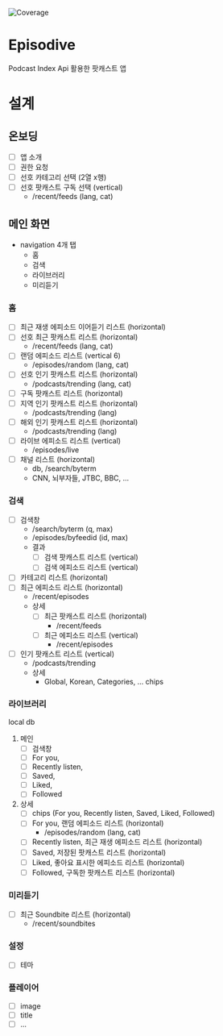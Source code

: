 ![Coverage](https://img.shields.io/endpoint?url=https://gist.githubusercontent.com/alsrb968/991664386c54d6464bb3399f02d8e1c1/raw/coverage.json)

# Episodive
Podcast Index Api 활용한 팟캐스트 앱

# 설계

## 온보딩
- [ ] 앱 소개
- [ ] 권한 요청
- [ ] 선호 카테고리 선택 (2열 x행)
- [ ] 선호 팟캐스트 구독 선택 (vertical)
  - /recent/feeds (lang, cat)

## 메인 화면
- navigation 4개 탭
  - 홈
  - 검색
  - 라이브러리
  - 미리듣기

### 홈
- [ ] 최근 재생 에피소드 이어듣기 리스트 (horizontal)
- [ ] 선호 최근 팟캐스트 리스트 (horizontal)
  - /recent/feeds (lang, cat)
- [ ] 랜덤 에피소드 리스트 (vertical 6)
  - /episodes/random (lang, cat)
- [ ] 선호 인기 팟캐스트 리스트 (horizontal)
  - /podcasts/trending (lang, cat)
- [ ] 구독 팟캐스트 리스트 (horizontal)
- [ ] 지역 인기 팟캐스트 리스트 (horizontal)
  - /podcasts/trending (lang)
- [ ] 해외 인기 팟캐스트 리스트 (horizontal)
  - /podcasts/trending (lang)
- [ ] 라이브 에피소드 리스트 (vertical)
  - /episodes/live
- [ ] 채널 리스트 (horizontal)
  - db, /search/byterm
  - CNN, 뇌부자들, JTBC, BBC, ...

### 검색
- [ ] 검색창
  - /search/byterm (q, max)
  - /episodes/byfeedid (id, max)
  - 결과
    - [ ] 검색 팟캐스트 리스트 (vertical)
    - [ ] 검색 에피소드 리스트 (vertical)
- [ ] 카테고리 리스트 (horizontal)
- [ ] 최근 에피소드 리스트 (horizontal)
  - /recent/episodes
  - 상세
    - [ ] 최근 팟캐스트 리스트 (horizontal)
      - /recent/feeds
    - [ ] 최근 에피소드 리스트 (vertical)
      - /recent/episodes
- [ ] 인기 팟캐스트 리스트 (vertical)
  - /podcasts/trending
  - 상세
    - Global, Korean, Categories, ... chips

### 라이브러리
local db
1. 메인
   - [ ] 검색창
   - [ ] For you, 
   - [ ] Recently listen, 
   - [ ] Saved, 
   - [ ] Liked, 
   - [ ] Followed

2. 상세
   - [ ] chips (For you, Recently listen, Saved, Liked, Followed)
   - [ ] For you, 랜덤 에피소드 리스트 (horizontal)
     - /episodes/random (lang, cat)
   - [ ] Recently listen, 최근 재생 에피소드 리스트 (horizontal)
   - [ ] Saved, 저장된 팟캐스트 리스트 (horizontal)
   - [ ] Liked, 좋아요 표시한 에피소드 리스트 (horizontal)
   - [ ] Followed, 구독한 팟캐스트 리스트 (horizontal)

### 미리듣기
- [ ] 최근 Soundbite 리스트 (horizontal)
    - /recent/soundbites

### 설정
- [ ] 테마

### 플레이어
- [ ] image
- [ ] title
- [ ] ...